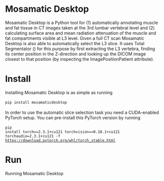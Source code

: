 # Mosamatic Desktop
Mosamatic Desktop is a Python tool for (1) automatically annotating muscle and fat tissue in CT images taken at the 3rd lumbar vertebral level and (2) calculating surface area 
and mean radiation attenuation of the muscle and fat compartments visible at L3 level. Given a full CT scan Mosamatic Desktop is also able to automatically select the L3 slice. 
It uses Total Segmentator () for this purpose by first extracting the L3 vertebra, finding its center position in the Z-direction and looking up the DICOM image closest to that
position (by inspecting the ImagePositionPatient attribute).

# Install
Installing Mosamatic Desktop is as simple as running <br>
<br>
<code>pip install mosamaticdesktop</code><br>
<br>
In order to use the automatic slice selection task you need a CUDA-enabled PyTorch setup. You can pre-install this PyTorch version by running<br>
<br>
<code>pip install torch==2.3.1+cu121 torchvision==0.18.1+cu121 torchaudio=2.3.1+cu121 -f https://download.pytorch.org/whl/torch_stable.html</code><br>

# Run
Running Mosamatic Desktop
